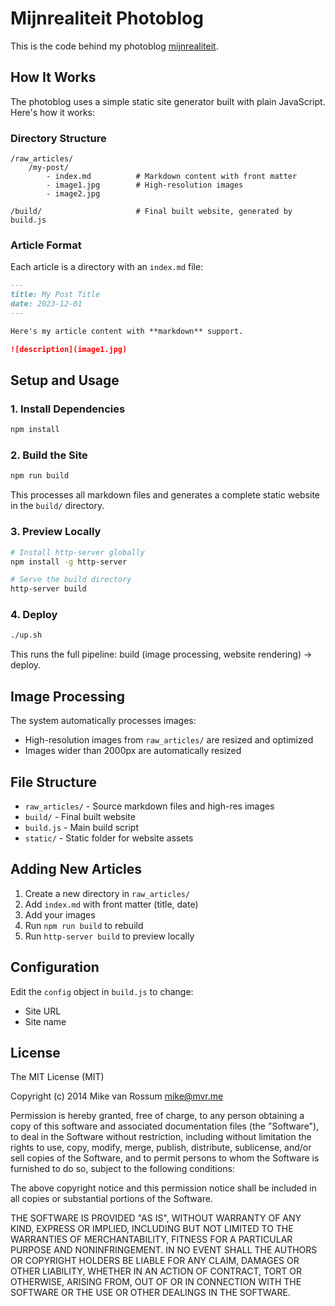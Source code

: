 # Mijnrealiteit Photoblog

This is the code behind my photoblog [mijnrealiteit](https://mijnrealiteit.nl).

## How It Works

The photoblog uses a simple static site generator built with plain JavaScript. Here's how it works:

### Directory Structure
```
/raw_articles/
    /my-post/
        - index.md          # Markdown content with front matter
        - image1.jpg        # High-resolution images
        - image2.jpg

/build/                     # Final built website, generated by build.js
```

### Article Format
Each article is a directory with an `index.md` file:

```markdown
---
title: My Post Title
date: 2023-12-01
---

Here's my article content with **markdown** support.

![description](image1.jpg)
```

## Setup and Usage

### 1. Install Dependencies
```bash
npm install
```

### 2. Build the Site
```bash
npm run build
```

This processes all markdown files and generates a complete static website in the `build/` directory.

### 3. Preview Locally
```bash
# Install http-server globally
npm install -g http-server

# Serve the build directory
http-server build
```

### 4. Deploy
```bash
./up.sh
```

This runs the full pipeline: build (image processing, website rendering) → deploy.

## Image Processing

The system automatically processes images:
- High-resolution images from `raw_articles/` are resized and optimized
- Images wider than 2000px are automatically resized

## File Structure

- `raw_articles/` - Source markdown files and high-res images
- `build/` - Final built website
- `build.js` - Main build script
- `static/` - Static folder for website assets

## Adding New Articles

1. Create a new directory in `raw_articles/`
2. Add `index.md` with front matter (title, date)
3. Add your images
4. Run `npm run build` to rebuild
5. Run `http-server build` to preview locally

## Configuration

Edit the `config` object in `build.js` to change:
- Site URL
- Site name

## License

The MIT License (MIT)

Copyright (c) 2014 Mike van Rossum <mike@mvr.me>

Permission is hereby granted, free of charge, to any person obtaining a copy
of this software and associated documentation files (the "Software"), to deal
in the Software without restriction, including without limitation the rights
to use, copy, modify, merge, publish, distribute, sublicense, and/or sell
copies of the Software, and to permit persons to whom the Software is
furnished to do so, subject to the following conditions:

The above copyright notice and this permission notice shall be included in
all copies or substantial portions of the Software.

THE SOFTWARE IS PROVIDED "AS IS", WITHOUT WARRANTY OF ANY KIND, EXPRESS OR
IMPLIED, INCLUDING BUT NOT LIMITED TO THE WARRANTIES OF MERCHANTABILITY,
FITNESS FOR A PARTICULAR PURPOSE AND NONINFRINGEMENT. IN NO EVENT SHALL THE
AUTHORS OR COPYRIGHT HOLDERS BE LIABLE FOR ANY CLAIM, DAMAGES OR OTHER
LIABILITY, WHETHER IN AN ACTION OF CONTRACT, TORT OR OTHERWISE, ARISING FROM,
OUT OF OR IN CONNECTION WITH THE SOFTWARE OR THE USE OR OTHER DEALINGS IN
THE SOFTWARE.